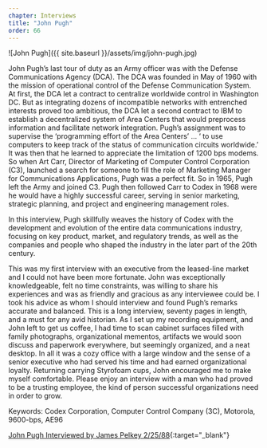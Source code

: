 ```yaml
---
chapter: Interviews
title: "John Pugh"
order: 66
---
```


![John Pugh]({{ site.baseurl }}/assets/img/john-pugh.jpg)

John Pugh’s last tour of duty as an Army officer was with the Defense Communications Agency (DCA). The DCA was founded in May of 1960 with the mission of operational control of the Defense Communication System. At first, the DCA let a contract to centralize worldwide control in Washington DC. But as integrating dozens of incompatible networks with entrenched interests proved too ambitious, the DCA let a second contract to IBM to establish a decentralized system of Area Centers that would preprocess information and facilitate network integration. Pugh’s assignment was to supervise the ‘programming effort of the Area Centers’ ... ‘ to use computers to keep track of the status of communication circuits worldwide.’ It was then that he learned to appreciate the limitation of 1200 bps modems. So when Art Carr, Director of Marketing of Computer Control Corporation (C3), launched a search for someone to fill the role of Marketing Manager for Communications Applications, Pugh was a perfect fit. So in 1965, Pugh left the Army and joined C3. Pugh then followed Carr to Codex in 1968 were he would have a highly successful career, serving in senior marketing, strategic planning, and project and engineering management roles. 

In this interview, Pugh skillfully weaves the history of Codex with the development and evolution of the entire data communications industry, focusing on key product, market, and regulatory trends, as well as the companies and people who shaped the industry in the later part of the 20th century.

This was my first interview with an executive from the leased-line market and I could not have been more fortunate. John was exceptionally knowledgeable, felt no time constraints, was willing to share his experiences and was as friendly and gracious as any interviewee could be. I took his advice as whom I should interview and found Pugh’s remarks accurate and balanced. This is a long interview, seventy pages in length, and a must for any avid historian. As I set up my recording equipment, and John left to get us coffee, I had time to scan cabinet surfaces filled with family photographs, organizational mementos, artifacts we would soon discuss and paperwork everywhere, but seemingly organized, and a neat desktop. In all it was a cozy office with a large window and the sense of a senior executive who had served his time and had earned organizational loyalty. Returning carrying Styrofoam cups, John encouraged me to make myself comfortable. Please enjoy an interview with a man who had proved to be a trusting employee, the kind of person successful organizations need in order to grow.

Keywords: Codex Corporation, Computer Control Company (3C), Motorola, 9600-bps, AE96

[John Pugh Interviewed by James Pelkey 2/25/88](https://archive.computerhistory.org/resources/access/text/2016/03/102738098-05-01-acc.pdf){:target="_blank"}
